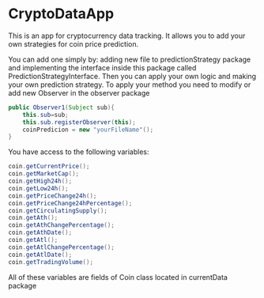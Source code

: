 # CryptoDataApp

This is an app for cryptocurrency data tracking. It allows you to add your own strategies for coin price prediction.

You can add one simply by: adding new file to predictionStrategy package and implementing the interface inside this package called PredictionStrategyInterface.
Then you can apply your own logic and making your own prediction strategy. 
To apply your method you need to modify or add new Observer in the observer package

```java
public Observer1(Subject sub){
    this.sub=sub;
    this.sub.registerObserver(this);
    coinPredicion = new "yourFileName"();
}
```
You have access to the following variables:
```java
coin.getCurrentPrice(); 
coin.getMarketCap(); 
coin.getHigh24h(); 
coin.getLow24h();
coin.getPriceChange24h();
coin.getPriceChange24hPercentage();
coin.getCirculatingSupply();
coin.getAth();
coin.getAthChangePercentage();
coin.getAthDate();
coin.getAtl();
coin.getAtlChangePercentage();
coin.getAtlDate();
coin.getTradingVolume();
```
All of these variables are fields of Coin class located in currentData package
